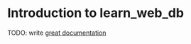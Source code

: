 # Introduction to learn_web_db

TODO: write [great documentation](http://jacobian.org/writing/what-to-write/)
